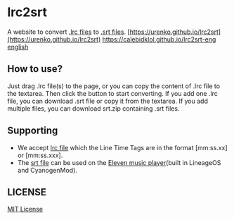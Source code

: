 # lrc2srt
A website to convert [.lrc files](https://en.wikipedia.org/wiki/LRC_(file_format)) to [.srt files](https://en.wikipedia.org/wiki/SubRip#SubRip_text_file_format). [https://urenko.github.io/lrc2srt](https://urenko.github.io/lrc2srt) [https://calebidklol.github.io/lrc2srt-eng english](https://calebidklol.github.io/lrc2srt-eng) 


## How to use?
Just drag .lrc file(s) to the page, or you can copy the content of .lrc file to the textarea. Then click the button to start converting.
If you add one .lrc file, you can download .srt file or copy it from the textarea.
If you add multiple files, you can download srt.zip containing .srt files.
## Supporting
- We accept [lrc file](https://en.wikipedia.org/wiki/LRC_(file_format)) which the Line Time Tags are in the format [mm:ss.xx] or [mm:ss.xxx].
- The [srt file](https://en.wikipedia.org/wiki/SubRip#SubRip_text_file_format) can be used on the [Eleven music player](https://github.com/LineageOS/android_packages_apps_Eleven/blob/4492757d69295f7f5dd2e965b142a89ab3cc51b4/src/org/lineageos/eleven/utils/SrtParser.java)(built in LineageOS and CyanogenMod).
## LICENSE
[MIT License](https://urenko.github.io/lrc2srt/LICENSE)
